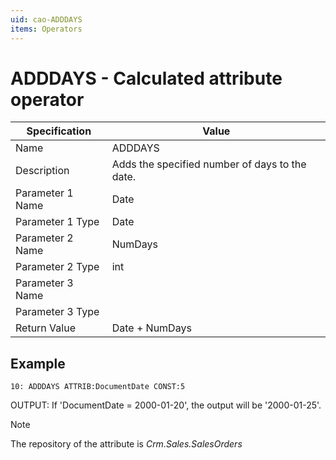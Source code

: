 ```yaml
---
uid: cao-ADDDAYS
items: Operators
---
```

# ADDDAYS - Calculated attribute operator

| Specification | Value |
| ---- | ----- |
| Name | ADDDAYS |
| Description | Adds the specified number of days to the date. |
| Parameter 1 Name | Date |
| Parameter 1 Type | Date |
| Parameter 2 Name | NumDays |
| Parameter 2 Type | int |
| Parameter 3 Name |
| Parameter 3 Type |
| Return Value | Date + NumDays |

## Example

```
10: ADDDAYS ATTRIB:DocumentDate CONST:5                 
```
OUTPUT: If 'DocumentDate = 2000-01-20', the output will be '2000-01-25'.

> [!NOTE]
> 
> The repository of the attribute is *Crm.Sales.SalesOrders*
